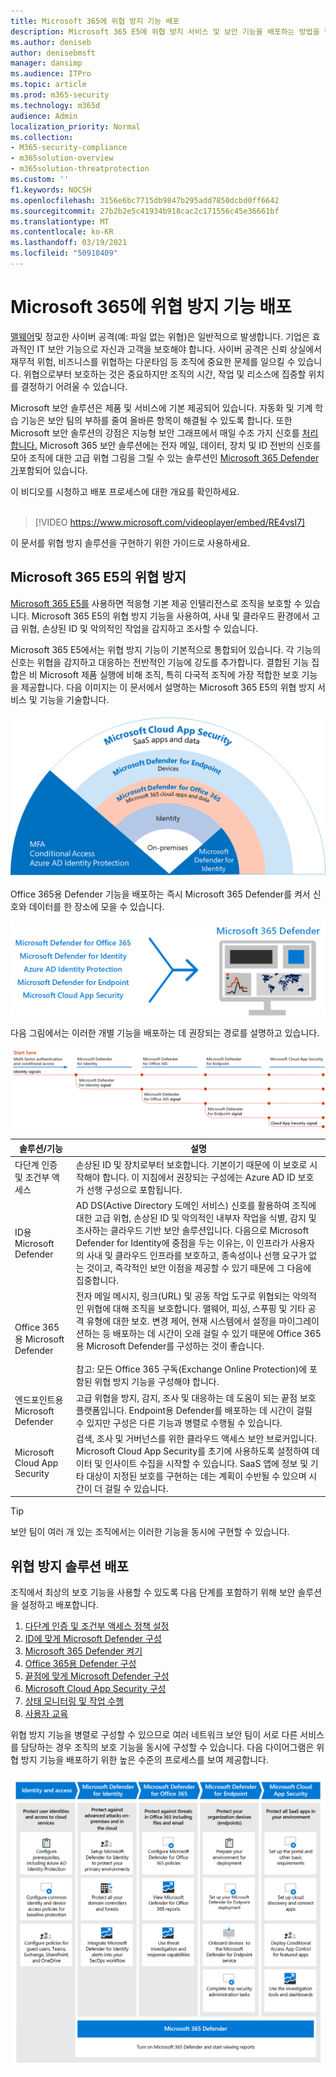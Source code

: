 ```yaml
---
title: Microsoft 365에 위협 방지 기능 배포
description: Microsoft 365 E5에 위협 방지 서비스 및 보안 기능을 배포하는 방법을 학습합니다.
ms.author: deniseb
author: denisebmsft
manager: dansimp
ms.audience: ITPro
ms.topic: article
ms.prod: m365-security
ms.technology: m365d
audience: Admin
localization_priority: Normal
ms.collection:
- M365-security-compliance
- m365solution-overview
- m365solution-threatprotection
ms.custom: ''
f1.keywords: NOCSH
ms.openlocfilehash: 3156e6bc7715db9847b295add7850dcbd0ff6642
ms.sourcegitcommit: 27b2b2e5c41934b918cac2c171556c45e36661bf
ms.translationtype: MT
ms.contentlocale: ko-KR
ms.lasthandoff: 03/19/2021
ms.locfileid: "50918409"
---
```

# <a name="deploy-threat-protection-capabilities-across-microsoft-365"></a>Microsoft 365에 위협 방지 기능 배포

[맬웨어](/windows/security/threat-protection/intelligence/understanding-malware)및 정교한 사이버 공격(예: 파일 없는 위협)은 일반적으로 발생합니다. [](/windows/security/threat-protection/intelligence/fileless-threats) 기업은 효과적인 IT 보안 기능으로 자신과 고객을 보호해야 합니다. 사이버 공격은 신뢰 상실에서 재무적 위험, 비즈니스를 위협하는 다운타임 등 조직에 중요한 문제를 일으킬 수 있습니다. 위협으로부터 보호하는 것은 중요하지만 조직의 시간, 작업 및 리소스에 집중할 위치를 결정하기 어려울 수 있습니다. 

Microsoft 보안 솔루션은 제품 및 서비스에 기본 제공되어 있습니다. 자동화 및 기계 학습 기능은 보안 팀의 부하를 줄여 올바른 항목이 해결될 수 있도록 합니다. 또한 Microsoft 보안 솔루션의 강점은 지능형 보안 그래프에서 매일 수조 가지 신호를 [처리합니다.](https://cloud-platform-assets.azurewebsites.net/intelligent-security-graph) Microsoft 365 보안 솔루션에는 전자 메일, 데이터, 장치 및 ID 전반의 신호를 모아 조직에 대한 고급 위협 그림을 그릴 수 있는 솔루션인 [Microsoft 365 Defender가](../security/mtp/microsoft-threat-protection.md)포함되어 있습니다.


이 비디오를 시청하고 배포 프로세스에 대한 개요를 확인하세요.
<br><br>
> [!VIDEO https://www.microsoft.com/videoplayer/embed/RE4vsI7]

이 문서를 위협 방지 솔루션을 구현하기 위한 가이드로 사용하세요.

## <a name="threat-protection-in-microsoft-365-e5"></a>Microsoft 365 E5의 위협 방지

[Microsoft 365 E5를](https://www.microsoft.com/microsoft-365/enterprise-e5-business-software?activetab=pivot%3aoverviewtab) 사용하면 적응형 기본 제공 인텔리전스로 조직을 보호할 수 있습니다. Microsoft 365 E5의 위협 방지 기능을 사용하여, 사내 및 클라우드 환경에서 고급 위협, 손상된 ID 및 악의적인 작업을 감지하고 조사할 수 있습니다.

Microsoft 365 E5에서는 위협 방지 기능이 기본적으로 통합되어 있습니다. 각 기능의 신호는 위협을 감지하고 대응하는 전반적인 기능에 강도를 추가합니다. 결합된 기능 집합은 비 Microsoft 제품 실행에 비해 조직, 특히 다국적 조직에 가장 적합한 보호 기능을 제공합니다. 다음 이미지는 이 문서에서 설명하는 Microsoft 365 E5의 위협 방지 서비스 및 기능을 기술합니다.

![Microsoft 365 Defender 개요](../media/deploy-threat-protection/deploy-threat-protection-across-m365-overview.png)

Office 365용 Defender 기능을 배포하는 즉시 Microsoft 365 Defender를 켜서 신호와 데이터를 한 장소에 모을 수 있습니다. 

![Microsoft 365 Defender 대시보드의 개념 그림](../media/deploy-threat-protection/deploy-threat-protection-across-m365-mtp.png)

다음 그림에서는 이러한 개별 기능을 배포하는 데 권장되는 경로를 설명하고 있습니다. 

![M365 위협 방지 신호](../media/deploy-threat-protection/deploy-threat-protection-across-m365.png)

|솔루션/기능  |설명  |
|---------|---------|
|다단계 인증 및 조건부 액세스     |손상된 ID 및 장치로부터 보호합니다. 기본이기 때문에 이 보호로 시작해야 합니다. 이 지침에서 권장되는 구성에는 Azure AD ID 보호가 선행 구성으로 포함됩니다.     |
|ID용 Microsoft Defender     |  AD DS(Active Directory 도메인 서비스) 신호를 활용하여 조직에 대한 고급 위협, 손상된 ID 및 악의적인 내부자 작업을 식별, 감지 및 조사하는 클라우드 기반 보안 솔루션입니다. 다음으로 Microsoft Defender for Identity에 중점을 두는 이유는, 이 인프라가 사용자의 사내 및 클라우드 인프라를 보호하고, 종속성이나 선행 요구가 없는 것이고, 즉각적인 보안 이점을 제공할 수 있기 때문에 그 다음에 집중합니다. | 
|Office 365용 Microsoft Defender     | 전자 메일 메시지, 링크(URL) 및 공동 작업 도구로 위협되는 악의적인 위협에 대해 조직을 보호합니다. 맬웨어, 피싱, 스푸핑 및 기타 공격 유형에 대한 보호. 변경 제어, 현재 시스템에서 설정을 마이그레이션하는 등 배포하는 데 시간이 오래 걸릴 수 있기 때문에 Office 365용 Microsoft Defender를 구성하는 것이 좋습니다. <br><br>참고: 모든 Office 365 구독(Exchange Online Protection)에 포함된 위협 방지 기능을 구성해야 합니다.       |
|엔드포인트용 Microsoft Defender    | 고급 위협을 방지, 감지, 조사 및 대응하는 데 도움이 되는 끝점 보호 플랫폼입니다.  Endpoint용 Defender를 배포하는 데 시간이 걸릴 수 있지만 구성은 다른 기능과 병렬로 수행될 수 있습니다.   |
|Microsoft Cloud App Security     |   검색, 조사 및 거버넌스를 위한 클라우드 액세스 보안 브로커입니다. Microsoft Cloud App Security를 초기에 사용하도록 설정하여 데이터 및 인사이트 수집을 시작할 수 있습니다. SaaS 앱에 정보 및 기타 대상이 지정된 보호를 구현하는 데는 계획이 수반될 수 있으며 시간이 더 걸릴 수 있습니다.       | 

> [!TIP]
> 보안 팀이 여러 개 있는 조직에서는 이러한 기능을 동시에 구현할 수 있습니다.

## <a name="deploy-your-threat-protection-solution"></a>위협 방지 솔루션 배포

조직에서 최상의 보호 기능을 사용할 수 있도록 다음 단계를 포함하기 위해 보안 솔루션을 설정하고 배포합니다.

1. [다단계 인증 및 조건부 액세스 정책 설정](deploy-threat-protection-configure.md#step-1-set-up-multi-factor-authentication-and-conditional-access-policies)
2. [ID에 맞게 Microsoft Defender 구성](deploy-threat-protection-configure.md#step-2-configure-microsoft-defender-for-identity)
3. [Microsoft 365 Defender 켜기](deploy-threat-protection-configure.md#step-3-turn-on-microsoft-365-defender)
4. [Office 365용 Defender 구성](deploy-threat-protection-configure.md#step-4-configure-microsoft-defender-for-office-365)
5. [끝점에 맞게 Microsoft Defender 구성](deploy-threat-protection-configure.md#step-5-configure-microsoft-defender-for-endpoint)
6. [Microsoft Cloud App Security 구성](deploy-threat-protection-configure.md#step-6-configure-microsoft-cloud-app-security)
7. [상태 모니터링 및 작업 수행](deploy-threat-protection-configure.md#step-7-monitor-status-and-take-actions)
8. [사용자 교육](deploy-threat-protection-configure.md#step-8-train-users)

위협 방지 기능을 병렬로 구성할 수 있으므로 여러 네트워크 보안 팀이 서로 다른 서비스를 담당하는 경우 조직의 보호 기능을 동시에 구성할 수 있습니다. 다음 다이어그램은 위협 방지 기능을 배포하기 위한 높은 수준의 프로세스를 보여 제공합니다. 

![위협 방지 기능 배포 프로세스](../media/deploy-threat-protection/deploy-threat-protection-across-m365-grid.png)